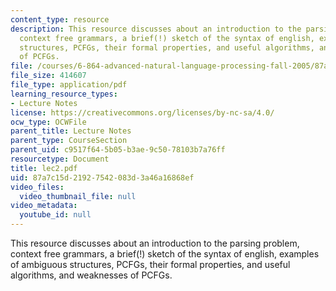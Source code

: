 ```yaml
---
content_type: resource
description: This resource discusses about an introduction to the parsing problem,
  context free grammars, a brief(!) sketch of the syntax of english, examples of ambiguous
  structures, PCFGs, their formal properties, and useful algorithms, and weaknesses
  of PCFGs.
file: /courses/6-864-advanced-natural-language-processing-fall-2005/87a7c15d21927542083d3a46a16868ef_lec2.pdf
file_size: 414607
file_type: application/pdf
learning_resource_types:
- Lecture Notes
license: https://creativecommons.org/licenses/by-nc-sa/4.0/
ocw_type: OCWFile
parent_title: Lecture Notes
parent_type: CourseSection
parent_uid: c9517f64-5b05-b3ae-9c50-78103b7a76ff
resourcetype: Document
title: lec2.pdf
uid: 87a7c15d-2192-7542-083d-3a46a16868ef
video_files:
  video_thumbnail_file: null
video_metadata:
  youtube_id: null
---
```

This resource discusses about an introduction to the parsing problem, context free grammars, a brief(!) sketch of the syntax of english, examples of ambiguous structures, PCFGs, their formal properties, and useful algorithms, and weaknesses of PCFGs.